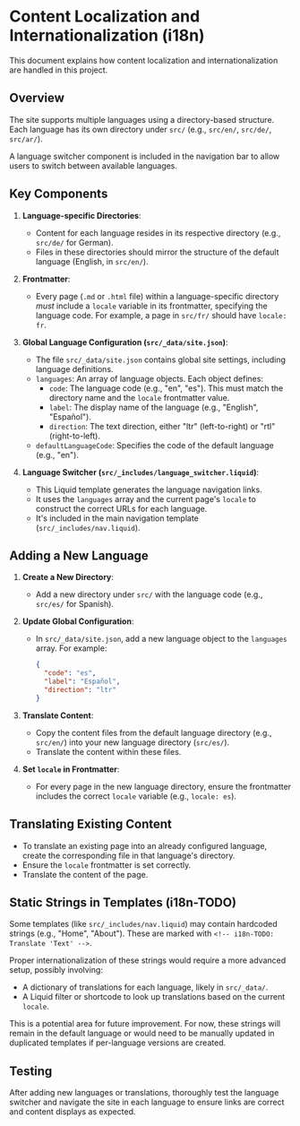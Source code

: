 # Content Localization and Internationalization (i18n)

This document explains how content localization and internationalization are handled in this project.

## Overview

The site supports multiple languages using a directory-based structure. Each language has its own directory under `src/` (e.g., `src/en/`, `src/de/`, `src/ar/`).

A language switcher component is included in the navigation bar to allow users to switch between available languages.

## Key Components

1.  **Language-specific Directories**:
    *   Content for each language resides in its respective directory (e.g., `src/de/` for German).
    *   Files in these directories should mirror the structure of the default language (English, in `src/en/`).

2.  **Frontmatter**:
    *   Every page (`.md` or `.html` file) within a language-specific directory *must* include a `locale` variable in its frontmatter, specifying the language code. For example, a page in `src/fr/` should have `locale: fr`.

3.  **Global Language Configuration (`src/_data/site.json`)**:
    *   The file `src/_data/site.json` contains global site settings, including language definitions.
    *   `languages`: An array of language objects. Each object defines:
        *   `code`: The language code (e.g., "en", "es"). This must match the directory name and the `locale` frontmatter value.
        *   `label`: The display name of the language (e.g., "English", "Español").
        *   `direction`: The text direction, either "ltr" (left-to-right) or "rtl" (right-to-left).
    *   `defaultLanguageCode`: Specifies the code of the default language (e.g., "en").

4.  **Language Switcher (`src/_includes/language_switcher.liquid`)**:
    *   This Liquid template generates the language navigation links.
    *   It uses the `languages` array and the current page's `locale` to construct the correct URLs for each language.
    *   It's included in the main navigation template (`src/_includes/nav.liquid`).

## Adding a New Language

1.  **Create a New Directory**:
    *   Add a new directory under `src/` with the language code (e.g., `src/es/` for Spanish).

2.  **Update Global Configuration**:
    *   In `src/_data/site.json`, add a new language object to the `languages` array. For example:
        ```json
        {
          "code": "es",
          "label": "Español",
          "direction": "ltr"
        }
        ```

3.  **Translate Content**:
    *   Copy the content files from the default language directory (e.g., `src/en/`) into your new language directory (`src/es/`).
    *   Translate the content within these files.

4.  **Set `locale` in Frontmatter**:
    *   For every page in the new language directory, ensure the frontmatter includes the correct `locale` variable (e.g., `locale: es`).

## Translating Existing Content

*   To translate an existing page into an already configured language, create the corresponding file in that language's directory.
*   Ensure the `locale` frontmatter is set correctly.
*   Translate the content of the page.

## Static Strings in Templates (i18n-TODO)

Some templates (like `src/_includes/nav.liquid`) may contain hardcoded strings (e.g., "Home", "About"). These are marked with `<!-- i18n-TODO: Translate 'Text' -->`.

Proper internationalization of these strings would require a more advanced setup, possibly involving:
*   A dictionary of translations for each language, likely in `src/_data/`.
*   A Liquid filter or shortcode to look up translations based on the current `locale`.

This is a potential area for future improvement. For now, these strings will remain in the default language or would need to be manually updated in duplicated templates if per-language versions are created.

## Testing

After adding new languages or translations, thoroughly test the language switcher and navigate the site in each language to ensure links are correct and content displays as expected.
